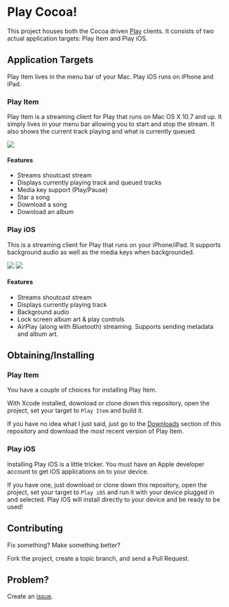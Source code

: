# Play Cocoa!

This project houses both the Cocoa driven [Play](https://github.com/play/play) clients. It consists of two actual application targets: Play Item and Play iOS.

## Application Targets

Play Item lives in the menu bar of your Mac. Play iOS runs on iPhone and iPad.

### Play Item

Play Item is a streaming client for Play that runs on Mac OS X 10.7 and up. It simply lives in your menu bar allowing you to start and stop the stream. It also shows the current track playing and what is currently queued.

![](http://f.cl.ly/items/3J2U1Z2x033R3p1I1J0b/play-item.png)

#### Features

* Streams shoutcast stream
* Displays currently playing track and queued tracks
* Media key support (Play/Pause)
* Star a song
* Download a song
* Download an album

### Play iOS

This is a streaming client for Play that runs on your iPhone/iPad. It supports background audio as well as the media keys when backgrounded.

![](http://f.cl.ly/items/1Z1W3P351q2V1m2v3n12/play-ios-iphone.png) ![](http://f.cl.ly/items/2Z0O09320f142y3x163q/play-ios-ipad.png)

#### Features

* Streams shoutcast stream
* Displays currently playing track
* Background audio
* Lock screen album art & play controls
* AirPlay (along with Bluetooth) streaming. Supports sending metadata and album art.

## Obtaining/Installing

### Play Item

You have a couple of choices for installing Play Item.

With Xcode installed, download or clone down this repository, open the project, set your target to `Play Item` and build it.

If you have no idea what I just said, just go to the [Downloads](https://github.com/play/play-cocoa/downloads) section of this repository and download the most recent version of Play Item.


### Play iOS

Installing Play iOS is a little tricker. You must have an Apple developer account to get iOS applications on to your device.

If you have one, just download or clone down this repository, open the project, set your target to `Play iOS` and run it with your device plugged in and selected. Play iOS will install directly to your device and be ready to be used!


## Contributing

Fix something? Make something better?

Fork the project, create a topic branch, and send a Pull Request.


## Problem?

Create an [issue](https://github.com/play/play-cocoa/issues).

